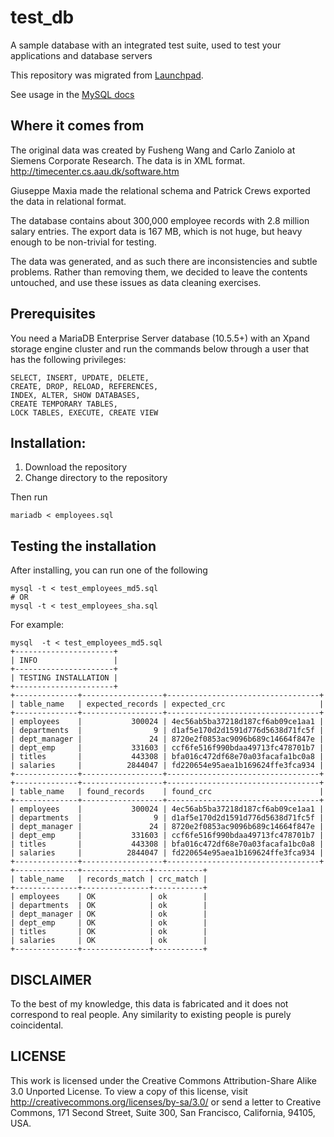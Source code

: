 # test_db
A sample database with an integrated test suite, used to test your applications and database servers

This repository was migrated from [Launchpad](https://launchpad.net/test-db).

See usage in the [MySQL docs](https://dev.mysql.com/doc/employee/en/index.html)


## Where it comes from

The original data was created by Fusheng Wang and Carlo Zaniolo at 
Siemens Corporate Research. The data is in XML format.
http://timecenter.cs.aau.dk/software.htm

Giuseppe Maxia made the relational schema and Patrick Crews exported
the data in relational format.

The database contains about 300,000 employee records with 2.8 million 
salary entries. The export data is 167 MB, which is not huge, but
heavy enough to be non-trivial for testing.

The data was generated, and as such there are inconsistencies and subtle
problems. Rather than removing them, we decided to leave the contents
untouched, and use these issues as data cleaning exercises.

## Prerequisites

You need a MariaDB Enterprise Server database (10.5.5+) with an Xpand storage engine cluster and run the commands below through a 
user that has the following privileges:

    SELECT, INSERT, UPDATE, DELETE, 
    CREATE, DROP, RELOAD, REFERENCES, 
    INDEX, ALTER, SHOW DATABASES, 
    CREATE TEMPORARY TABLES, 
    LOCK TABLES, EXECUTE, CREATE VIEW

## Installation:

1. Download the repository
2. Change directory to the repository

Then run

    mariadb < employees.sql


## Testing the installation

After installing, you can run one of the following

    mysql -t < test_employees_md5.sql
    # OR
    mysql -t < test_employees_sha.sql

For example:

    mysql  -t < test_employees_md5.sql
    +----------------------+
    | INFO                 |
    +----------------------+
    | TESTING INSTALLATION |
    +----------------------+
    +--------------+------------------+----------------------------------+
    | table_name   | expected_records | expected_crc                     |
    +--------------+------------------+----------------------------------+
    | employees    |           300024 | 4ec56ab5ba37218d187cf6ab09ce1aa1 |
    | departments  |                9 | d1af5e170d2d1591d776d5638d71fc5f |
    | dept_manager |               24 | 8720e2f0853ac9096b689c14664f847e |
    | dept_emp     |           331603 | ccf6fe516f990bdaa49713fc478701b7 |
    | titles       |           443308 | bfa016c472df68e70a03facafa1bc0a8 |
    | salaries     |          2844047 | fd220654e95aea1b169624ffe3fca934 |
    +--------------+------------------+----------------------------------+
    +--------------+------------------+----------------------------------+
    | table_name   | found_records    | found_crc                        |
    +--------------+------------------+----------------------------------+
    | employees    |           300024 | 4ec56ab5ba37218d187cf6ab09ce1aa1 |
    | departments  |                9 | d1af5e170d2d1591d776d5638d71fc5f |
    | dept_manager |               24 | 8720e2f0853ac9096b689c14664f847e |
    | dept_emp     |           331603 | ccf6fe516f990bdaa49713fc478701b7 |
    | titles       |           443308 | bfa016c472df68e70a03facafa1bc0a8 |
    | salaries     |          2844047 | fd220654e95aea1b169624ffe3fca934 |
    +--------------+------------------+----------------------------------+
    +--------------+---------------+-----------+
    | table_name   | records_match | crc_match |
    +--------------+---------------+-----------+
    | employees    | OK            | ok        |
    | departments  | OK            | ok        |
    | dept_manager | OK            | ok        |
    | dept_emp     | OK            | ok        |
    | titles       | OK            | ok        |
    | salaries     | OK            | ok        |
    +--------------+---------------+-----------+


## DISCLAIMER

To the best of my knowledge, this data is fabricated and
it does not correspond to real people. 
Any similarity to existing people is purely coincidental.


## LICENSE
This work is licensed under the 
Creative Commons Attribution-Share Alike 3.0 Unported License. 
To view a copy of this license, visit 
http://creativecommons.org/licenses/by-sa/3.0/ or send a letter to 
Creative Commons, 171 Second Street, Suite 300, San Francisco, 
California, 94105, USA.



